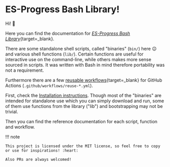 # ES-Progress Bash Library!

Hi! :cowboy_hat_face:

Here you can find the documentation for [_ES-Progress Bash Library_](https://github.com/es-progress/shell){target=\_blank}.

There are some standalone shell scripts, called "binaries" (`bin/`) here :wink: and various shell functions (`lib/`).
Certain functions are useful for interactive use on the command-line, while others makes more sense sourced in scripts.
It was written with Bash in mind therefore portability was not a requirement.

Furthermore there are a few [reusable workflows](https://docs.github.com/en/actions/using-workflows/reusing-workflows){target=\_blank} for GitHub Actions (`.github/workflows/reuse-*.yml`).

First, check the [Installation instructions](install.md).
Though most of the "binaries" are intended for standalone use which you can simply download and run,
some of them use functions from the library ("lib") and bootstrapping may not be trivial.

Then you can find the reference documentation for each script, function and workflow.

!!! note

    This project is licensed under the MIT license, so feel free to copy or use for inspirations! :heart:

    Also PRs are always welcomed!
